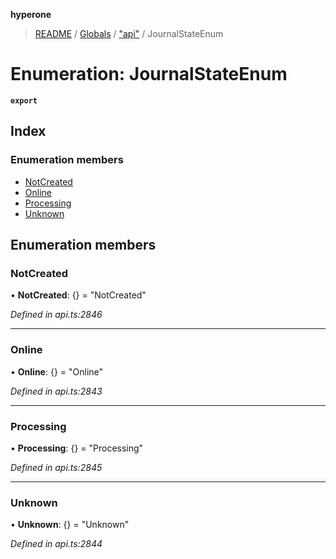 **hyperone**

> [README](../README.md) / [Globals](../globals.md) / ["api"](../modules/_api_.md) / JournalStateEnum

# Enumeration: JournalStateEnum

**`export`** 

## Index

### Enumeration members

* [NotCreated](_api_.journalstateenum.md#notcreated)
* [Online](_api_.journalstateenum.md#online)
* [Processing](_api_.journalstateenum.md#processing)
* [Unknown](_api_.journalstateenum.md#unknown)

## Enumeration members

### NotCreated

•  **NotCreated**: {} = "NotCreated"

*Defined in api.ts:2846*

___

### Online

•  **Online**: {} = "Online"

*Defined in api.ts:2843*

___

### Processing

•  **Processing**: {} = "Processing"

*Defined in api.ts:2845*

___

### Unknown

•  **Unknown**: {} = "Unknown"

*Defined in api.ts:2844*
